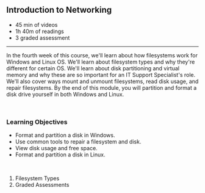 ## Introduction to Networking

- 45 min of videos
- 1h 40m of readings
- 3 graded assessment

<hr>

In the fourth week of this course, we'll learn about how filesystems work for Windows and Linux OS. We'll learn about filesystem types and why they're different for certain OS. We'll learn about disk partitioning and virtual memory and why these are so important for an IT Support Specialist's role. We'll also cover ways mount and unmount filesystems, read disk usage, and repair filesystems. By the end of this module, you will partition and format a disk drive yourself in both Windows and Linux.

<br>

### Learning Objectives

- Format and partition a disk in Windows.
- Use common tools to repair a filesystem and disk.
- View disk usage and free space.
- Format and partition a disk in Linux.

<br>

1. Filesystem Types
2. Graded Assessments
